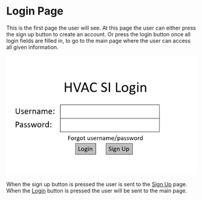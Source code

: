 # Login Page
This is the first page the user will see. At this page the user can either press the sign up button to create an account.
Or press the login button once all login fields are filled in, to go to the main page where the user can access all given information.

![LoginImage](https://github.com/RC11B/HVAC-Project/blob/master/Wire%20Frame/pictures/LoginPage.png)

When the sign up button is pressed the user is sent to the [Sign Up](SignUp.md) page.
<br>
When the [Login](MainPage.md) button is pressed the user will be sent to the main page.
